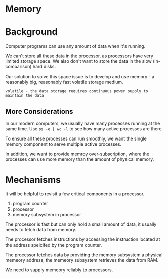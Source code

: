 # Memory
# Background
Computer programs can use any amount of data when it's running. 

We can't store all these data in the processor, as processors have very limited storage space. We also don't want to store the data in the slow (in-comparison) hard disks.

Our solution to solve this space issue is to develop and use memory - a reasonably big, reasonably fast volatile storage medium.

`volatile - the data storage requires continuous power supply to maintain the data`

## More Considerations
In our modern computers, we usually have many processes running at the same time. Use `ps -e | wc -l` to see how many active processes are there.

To ensure all these processes can run smoothly, we want the single memory component to serve multiple active processes.

In addition, we want to provide memroy over-subscription, where the processes can use more memory than the amount of physical memory.

# Mechanisms
It will be helpful to revisit a few critical components in a processor.
1. program counter
2. processor
3. memory subsystem in processor

The processor is fast but can only hold a small amount of data, it usually needs to fetch data from memory.

The processor fetches instructions by accessing the instruction located at the address speicifed by the program counter.

The processor fetches data by providing the memory subsystem a physical memeory address, the memeory subsystem retrieves the data from RAM.

We need to supply memeory reliably to processors.

